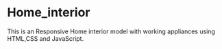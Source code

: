 # Home_interior
This is an Responsive Home interior model with working appliances using HTML,CSS and JavaScript.
